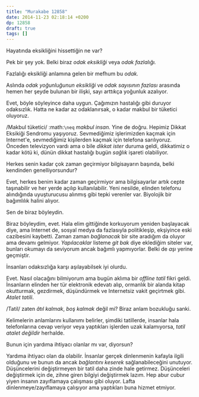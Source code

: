 ```yaml
---
title: "Murakabe 12858"
date: 2014-11-23 02:18:14 +0200
dp: 12858
draft: true
tags: []
---
```


Hayatında eksikliğini hissettiğin ne var?

Pek bir şey yok. Belki biraz *odak eksikliği* veya *odak fazlalığı.*

Fazlalığı eksikliği anlamına gelen bir mefhum bu *odak.*

Aslında *odak yoğunluğunun eksikliği* ve *odak sayısının fazlası*
arasında hemen her şeyde bulunan bir ilişki, sayı arttıkça yoğunluk
azalıyor.

Evet, böyle söyleyince daha uygun. Çağımızın hastalığı gibi duruyor
odaksızlık. Hatta ne kadar az odaklanırsak, o kadar makbul bir tüketici
oluyoruz.

/Makbul tüketici/ :math:`\neq` *makbul insan.* Yine de doğru. Hepimiz
Dikkat Eksikiği Sendromu yaşıyoruz. Sevmediğimiz işlerimizden kaçmak
için Internet'e, sevmediğimiz kişilerden kaçmak için telefona
sarılıyoruz. Önceden televizyon vardı ama o bile *dikkat ister* duruma
geldi, dikkatimiz o kadar kötü ki, dünün dikkat hastalığı bugün *sağlık*
işareti olabiliyor.

Herkes senin kadar çok zaman geçirmiyor bilgisayarın başında, belki
kendinden genelliyorsundur?

Evet, herkes benim kadar zaman geçirmiyor ama bilgisayarlar artık cepte
taşınabilir ve her yerde açılıp kullanılabilir. Yeni nesilde, elinden
telefonu alındığında uyuşturucusu alınmış gibi tepki verenler var.
Biyolojik bir bağımlılık halini alıyor.

Sen de biraz böyleydin.

Biraz böyleydim, evet. Hala elim gittiğinde korkuyorum yeniden
başlayacak diye, ama Internet de, sosyal medya da fazlasıyla
politikleşip, ekşiyince eski cazibesini kaybetti. Zaman zaman
*bağlanacak* bir site aradığım da oluyor ama devamı gelmiyor.
*Yapılacaklar* listeme *git bak* diye eklediğim siteler var, bunları
okumayı da seviyorum ancak bağımlı yapmıyorlar. Belki de *aşı* yerine
geçmiştir.

İnsanları odaksızlığa karşı aşılayabilsek iyi olurdu.

Evet. Nasıl olacağını bilmiyorum ama bugün aklıma bir *offline tatil*
fikri geldi. İnsanların elinden her tür elektronik edevatı alıp,
ormanlık bir alanda kitap okutturmak, gezdirmek, düşündürmek ve
Internetsiz vakit geçirtmek gibi. *Atalet tatili*.

/Tatil/ zaten *âtıl kalmak*, *boş kalmak* değil mi? Biraz anlam
bozukluğu sanki.

Kelimelerin anlamlarını kullanımı belirler, şimdiki tatillerde, insanlar
hala telefonlarına cevap veriyor veya yaptıkları işlerden uzak
kalamıyorsa, *tatil atalet değildir* herhalde.

Bunun için yardıma ihtiyacı olanlar mı var, diyorsun?

Yardıma ihtiyacı olan da olabilir. İnsanlar gerçek dinlenmenin kafayla
ilgili olduğunu ve bunun da ancak *bağlantını keserek* sağlanabileceğini
unutuyor. Düşüncelerini değiştirmeyen bir tatil daha zinde hale
getirmez. Düşünceleri değiştirmek için de, zihne giren bilgiyi
değiştirmek lazım. Hep abur cubur yiyen insanın zayıflamaya çalışması
gibi oluyor. Lafta dinlenmeye/zayıflamaya çalışıyor ama yaptıkları buna
hizmet etmiyor.

